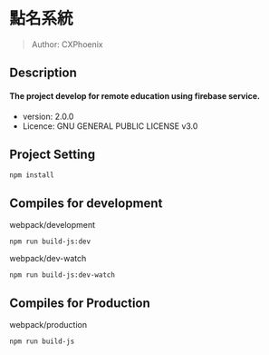# 點名系統
> Author: CXPhoenix

## Description
#### The project develop for remote education using firebase service.

* version: 2.0.0
* Licence: GNU GENERAL PUBLIC LICENSE v3.0

## Project Setting
    npm install

## Compiles for development
webpack/development

    npm run build-js:dev

webpack/dev-watch

    npm run build-js:dev-watch

## Compiles for Production
webpack/production

    npm run build-js
